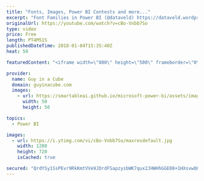```yaml
---
title: "Fonts, Images, Power BI Contests and more..."
excerpt: "Font Families in Power BI (@dataveld) https://dataveld.wordpress.com/2018/01/02/font-families-in-power-bi/  Dynamic Attributes In A Power BI Report (@PowerPivotPro) https://powerpivotpro.com/2018/01/dynamic-attributes-power-bi-report/  Embedding Images in Power BI using Base64 (@SQLJason) http://sqljason.com/2018/01/embedding-images-in-power-bi-using-base64.html"
originalUrl: https://youtube.com/watch?v=cBo-Vnbb7So
type: video
price: Free
length: PT4M51S
publishedDateTime: 2018-01-04T15:35:40Z
heat: 50

featuredContent: "<iframe width=\"800\" height=\"500\" frameborder=\"0\" src=\"https://www.youtube.com/embed/cBo-Vnbb7So\" allow=\"accelerometer; autoplay; encrypted-media; gyroscope; picture-in-picture\" allowfullscreen></iframe>"

provider:
  name: Guy in a Cube
  domain: guyinacube.com
  images:
    - url: https://smartableai.github.io/microsoft-power-bi/assets/images/organizations/guyinacube.com-50x50.jpg
      width: 50
      height: 50

topics:
  - Power BI

images:
  - url: https://i.ytimg.com/vi/cBo-Vnbb7So/maxresdefault.jpg
    width: 1280
    height: 720
    isCached: true

secured: "QrdYSy1SsPEvr9RkKmtVVe9JDrdFSapzysbWK7qux2JHWHhGGE08+1HXsvwQ6y7T9JEsoENCtmJ3O9ZAI/5G48wcdMlNE+WIuah2nAPgviyQaRYh8a5+5RlSMDL2ySSktD+/JEvkn0JS6CuNd6mHogxf2/pQMxqxbL1QNcgVEfelkh7zYaWrkSohsK0yfLVHlZCmQ1EetVQLP5z3v/tjbmIgG3EvPTETYmExMzseaK5eE/YN5ENCDuhbn8e3E8xo0Gbc/lxB7jYbYt0Jmb0gIKoHH7CvR/vIxqIebMyZ1yfY4qzobqEFXmvEBG40Z+homRCGHs01Rph1MyUpHXzuZj67S8u8i0BT2ky+vMDo2E0TnIc0/bOmA1VyQTz5sKCDJm/IOF/s8oiByMghkJXDLo9Zc0c8iPVpfQ4dUsER0j0=;ezT8mcnDgWWCT+9ZON1Uow=="
---
```


